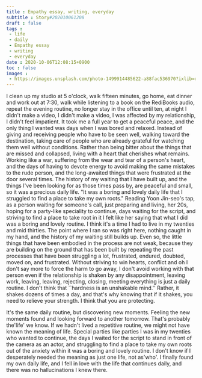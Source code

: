 ```yaml
---
title : Empathy essay, writing, everyday
subtitle : Story#202010061208
draft : false
tags :
 - life
 - daily
 - Empathy essay
 - writing
 - everyday
date : 2020-10-06T12:08:15+0900
toc : false
images : 
 - https://images.unsplash.com/photo-1499914485622-a88fac536970?ixlib=rb-1.2.1&q=80&fm=jpg&crop=entropy&cs=tinysrgb&w=1080&fit=max&ixid=eyJhcHBfaWQiOjE1NTU0OX0
---
```

I clean up my studio at 5 o'clock, walk fifteen minutes, go home, eat dinner and work out at 7:30, walk while listening to a book on the RediBooks audio, repeat the evening routine, no longer stay in the office until ten, at night I didn't make a video, I didn't make a video, I was affected by my relationship, I didn't feel impatient. It took me a full year to get a peaceful peace, and the only thing I wanted was days when I was bored and relaxed. Instead of giving and receiving people who have to be seen well, walking toward the destination, taking care of people who are already grateful for watching them well without conditions. Rather than being bitter about the things that are missed and collapsed, living with a heart that cherishes what remains. Working like a war, suffering from the wear and tear of a person's heart, and the days of having to devote energy to avoid making the same mistakes to the rude person, and the long-awaited things that were frustrated at the door several times. The history of my waiting that I have built up, and the things I've been looking for as those times pass by, are peaceful and small, so it was a precious daily life. "It was a boring and lovely daily life that I struggled to find a place to take my own roots." Reading Yoon Jin-seo's tap, as a person waiting for someone's call, just preparing and living, her 20s, hoping for a party-like speciality to continue, days waiting for the script, and striving to find a place to take root in it I felt like her saying that what I did was a boring and lovely routine. I think it's a time I had to live in my twenties and mid thirties. The point where I ran so was right here, nothing caught in my hand, and the history of my waiting still builds up. Even so, the little things that have been embodied in the process are not weak, because they are building on the ground that has been built by repeating the past processes that have been struggling a lot, frustrated, endured, doubted, moved on, and frustrated. Without striving to win hearts, conflict and oh I don't say more to force the harm to go away, I don't avoid working with that person even if the relationship is shaken by any disappointment, leaving work, leaving, leaving, rejecting, closing, meeting everything is just a daily routine. I don't think that ``hardness is an unshakable mind.'' Rather, it shakes dozens of times a day, and that's why knowing that if it shakes, you need to relieve your strength. I think that you are protecting.  

It's the same daily routine, but discovering new moments. Feeling the new moments found and looking forward to another tomorrow. That's probably the'life' we know. If we hadn't lived a repetitive routine, we might not have known the meaning of life. Special parties like parties I was in my twenties who wanted to continue, the days I waited for the script to stand in front of the camera as an actor, and struggling to find a place to take my own roots out of the anxiety within it was a boring and lovely routine. I don't know if I desperately needed the meaning as just one life, not as'who'. I finally found my own daily life, and I fell in love with the life that continues daily, and there was no hallucinations I knew there.  